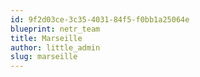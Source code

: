 ```yaml
---
id: 9f2d03ce-3c35-4031-84f5-f0bb1a25064e
blueprint: netr_team
title: Marseille
author: little_admin
slug: marseille
---
```

